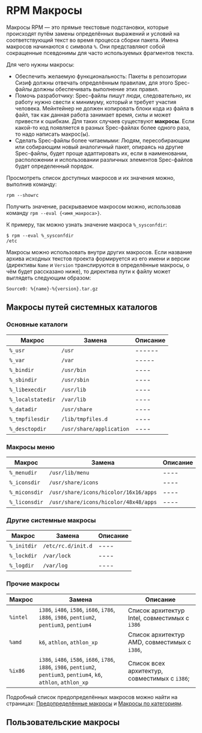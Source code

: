 # RPM Макросы

Макросы RPM — это прямые текстовые подстановки, которые происходят путём замены определённых выражений и условий на соответствующий текст во время процесса сборки пакета. Имена макросов начинаются с символа `%`. Они представляют собой сокращенные псевдонимы для часто используемых фрагментов текста.

Для чего нужны макросы:

- Обеспечить желаемую функциональность:
  Пакеты в репозитории Сизиф должны отвечать определённым правилам, для этого Spec-файлы должны обеспечивать выполнение этих правил.
- Помочь разработчику:
  Spec-файлы пишут люди, следовательно, их работу нужно свести к минимуму, который и требует участия человека. Мейнтейнер не должен копировать блоки кода из файла в файл, так как данная работа занимает время, силы и может привести к ошибкам. Для таких случаев существуют **макросы**. Если какой-то код появляется в разных Spec-файлах более одного раза, то надо написать макрос(ы).
- Сделать Spec-файлы более читаемыми:
  Людям, пересобирающим или собирающим новый аналогичный пакет, опираясь на другие Spec-файлы, будет проще адаптировать их, если в наименовании, расположении и использовании различных элементов Spec-файлов будет определенный порядок.

Просмотреть список доступных макросов и их значения можно, выполнив команду:

```shell
rpm --showrc
```

Получить значение, раскрываемое макросом можно, использовав команду `rpm --eval {<имя_макроса>}`.

К примеру, так можно узнать значение макроса `%_sysconfdir`:

```shell
$ rpm --eval %_sysconfdir
/etc
```

Макросы можно использовать внутри других макросов. Если название архива исходных текстов проекта формируется из его имени и версии (директивы `Name` и `Version` транслируются в определённые макросы, о чём будет рассказано ниже), то директива пути к файлу может выглядеть следующим образом:

```
Source0: %{name}-%{version}.tar.gz
```

## Макросы путей системных каталогов

### Основные каталоги

| Макрос            | Замена                   | Описание |
| ----------------- | ------------------------ | -------- |
| `%_usr`           | `/usr`                   | ------   |
| `%_var`           | `/var`                   | -----    |
| `%_bindir`        | `/usr/bin`               | ----     |
| `%_sbindir`       | `/usr/sbin`              | ----     |
| `%_libexecdir`    | `/usr/lib`               | ----     |
| `%_localstatedir` | `/var/lib`               | ----     |
| `%_datadir`       | `/usr/share`             | ----     |
| `%_tmpfilesdir`   | `/lib/tmpfiles.d`        | ----     |
| `%_desctopdir`    | `/usr/share/application` | ----     |

### Макросы меню

| Макрос        | Замена                                | Описание |
| ------------- | ------------------------------------- | -------- |
| `%_menudir`   | `/usr/lib/menu`                       | ----     |
| `%_iconsdir`  | `/usr/share/icons`                    | ----     |
| `%_miconsdir` | `/usr/share/icons/hicolor/16x16/apps` | ----     |
| `%_liconsdir` | `/usr/share/icons/hicolor/48x48/apps` | ----     |

### Другие системные макросы

| Макрос      | Замена             | Описание |
| ----------- | ------------------ | -------- |
| `%_initdir` | `/etc/rc.d/init.d` | ----     |
| `%_lockdir` | `/var/lock`        | ----     |
| `%_logdir`  | `/var/log`         | ----     |

### Прочие макросы

| Макрос   | Замена                                                                                                                  | Описание                                      |
| -------- | ----------------------------------------------------------------------------------------------------------------------- | --------------------------------------------- |
| `%intel` | `i386`, `i486`, `i586`, `i686`, `i786`, `i886`, `i986`, `pentium2`, `pentium3`, `pentium4`                              | Cписок архитектур Intel, совместимых с `i386` |
| `%amd`   | `k6`, `athlon`, `athlon_xp`                                                                                             | Cписок архитектур AMD, совместимых с `i386`,  |
| `%ix86`  | `i386`, `i486`, `i586`, `i686`, `i786`, `i886`, `i986`, `pentium2`, `pentium3`, `pentium4`, `k6`, `athlon`, `athlon_xp` | Cписок всех архитектур, совместимых с `i386`; |

Подробный список предопределённых макросов можно найти на страницах: [Предопределённые макросы](https://www.altlinux.org/Spec/Предопределенные_макросы) и [Макросы по категориям](https://www.altlinux.org/Особенности_написания_спек_файлов_в_ALT_Linux).

## Пользовательские макросы
